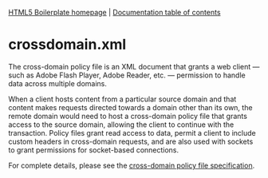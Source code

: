 [HTML5 Boilerplate homepage](http://html5boilerplate.com) | [Documentation
table of contents](TOC.md)

# crossdomain.xml

The cross-domain policy file is an XML document that grants a web client — such
as Adobe Flash Player, Adobe Reader, etc. — permission to handle data across
multiple domains.

When a client hosts content from a particular source domain and that content
makes requests directed towards a domain other than its own, the remote domain
would need to host a cross-domain policy file that grants access to the source
domain, allowing the client to continue with the transaction. Policy files grant
read access to data, permit a client to include custom headers in cross-domain
requests, and are also used with sockets to grant permissions for socket-based
connections.

For complete details, please see the [cross-domain policy file
specification](http://www.adobe.com/devnet-docs/acrobatetk/tools/AppSec/CrossDomain_PolicyFile_Specification.pdf).

